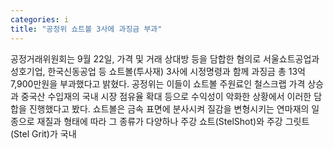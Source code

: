 ```yaml
---
categories: i
title: "공정위 쇼트볼 3사에 과징금 부과"
---
```

공정거래위원회는 9월 22일, 가격 및 거래 상대방 등을 담합한 혐의로 서울쇼트공업과 성호기업, 한국신동공업 등 쇼트볼(투사재) 3사에 시정명령과 함께 과징금 총 13억7,900만원을 부과했다고 밝혔다. 공정위는 이들이 쇼트볼 주원료인 철스크랩 가격 상승과 중국산 수입재의 국내 시장 점유율 확대 등으로 수익성이 악화한 상황에서 이러한 담합을 진행했다고 봤다. 쇼트볼은 금속 표면에 분사시켜 질감을 변형시키는 연마재의 일종으로 재질과 형태에 따라 그 종류가 다양하나 주강 쇼트(StelShot)와 주강 그릿트(Stel Grit)가 국내